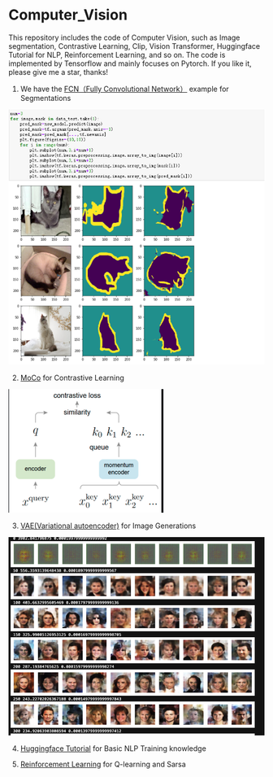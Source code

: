 # Computer_Vision
This repository includes the code of Computer Vision, such as Image segmentation, Contrastive Learning, Clip, Vision Transformer, Huggingface Tutorial for NLP, Reinforcement Learning, and so on. The code is implemented by Tensorflow and mainly focuses on Pytorch. If you like it, please give me a star, thanks!


1. We have the [FCN（Fully Convolutional Network）](https://github.com/Geeksongs/Computer_Vision/tree/master/Semantic%20segmentation/FCN) example for Segmentations
 
![123](https://github.com/Geeksongs/Computer_vision/blob/master/Semantic%20segmentation/FCN/123.png)


2. [MoCo](https://github.com/Geeksongs/Computer_Vision/tree/master/MoCo) for Contrastive Learning

![123](https://github.com/Geeksongs/Computer_Vision/blob/master/MoCo/15181748114856_.pic.jpg)

3. [VAE(Variational autoencoder)](https://github.com/Geeksongs/Computer_Vision/tree/master/VAE) for Image Generations  

![123](https://github.com/Geeksongs/Computer_Vision/blob/master/VAE/15161748114494_.pic_hd.jpg)


4. [Huggingface Tutorial](https://github.com/Geeksongs/Computer_Vision/tree/master/huggingface) for Basic NLP Training knowledge 

5. [Reinforcement Learning](https://github.com/Geeksongs/Computer_Vision/tree/master/Reinforcement%20learning) for Q-learning and Sarsa
